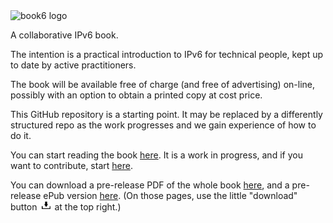 <img src="./book6logo.png" alt="book6 logo" width="200px" height="auto">

A collaborative IPv6 book.

The intention is a practical introduction to IPv6 for technical people, kept up to date by active practitioners.

The book will be available free of charge (and free of advertising) on-line, possibly with an option to obtain a printed copy at cost price.

This GitHub repository is a starting point. It may be replaced by a differently structured repo as the work progresses and we gain experience of how to do it.

You can start reading the book [here](Contents.md). It is a work in progress, and if you want to contribute, start [here](CONTRIBUTING.md).

You can download a pre-release PDF of the whole book [here](https://github.com/becarpenter/book6/blob/main/pdf/baked.pdf), and a pre-release ePub version [here](https://github.com/becarpenter/book6/blob/main/pdf/baked.epub).
(On those pages, use the little "download" button <img src="./download.png" width="20px" height="auto"> at the top right.)
